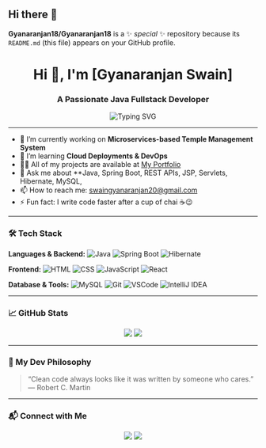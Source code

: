 ## Hi there 👋


**Gyanaranjan18/Gyanaranjan18** is a ✨ _special_ ✨ repository because its `README.md` (this file) appears on your GitHub profile.

<h1 align="center">Hi 👋, I'm [Gyanaranjan Swain]</h1>
<h3 align="center">A Passionate Java Fullstack Developer</h3>

<p align="center">
  <img src="https://readme-typing-svg.herokuapp.com?font=Fira+Code&duration=3000&pause=1000&color=F7DF1E&center=true&width=435&lines=Code.+Debug.+Repeat.;Crafting+backends+with+Spring+Boot;Designing+frontends+with+💻+love;Always+learning+something+new..." alt="Typing SVG" />
</p>

---

- 🔭 I’m currently working on **Microservices-based Temple Management System**
- 🌱 I’m learning **Cloud Deployments & DevOps**
- 👨‍💻 All of my projects are available at [My Portfolio](https://github.com/Gyanaranjan18)
- 💬 Ask me about **Java, Spring Boot, REST APIs, JSP, Servlets, Hibernate, MySQL, 
- 📫 How to reach me: swaingyanaranjan20@gmail.com
- ⚡ Fun fact: I write code faster after a cup of chai ☕😉

---

### 🛠️ Tech Stack

**Languages & Backend:**
![Java](https://img.shields.io/badge/Java-ED8B00?style=for-the-badge&logo=java&logoColor=white)
![Spring Boot](https://img.shields.io/badge/SpringBoot-6DB33F?style=for-the-badge&logo=spring-boot&logoColor=white)
![Hibernate](https://img.shields.io/badge/Hibernate-59666C?style=for-the-badge&logo=hibernate&logoColor=white)

**Frontend:**
![HTML](https://img.shields.io/badge/HTML5-E34F26?style=for-the-badge&logo=html5&logoColor=white)
![CSS](https://img.shields.io/badge/CSS-1572B6?style=for-the-badge&logo=css3&logoColor=white)
![JavaScript](https://img.shields.io/badge/JavaScript-F7DF1E?style=for-the-badge&logo=javascript&logoColor=black)
![React](https://img.shields.io/badge/React-20232A?style=for-the-badge&logo=react&logoColor=61DAFB)

**Database & Tools:**
![MySQL](https://img.shields.io/badge/MySQL-00758F?style=for-the-badge&logo=mysql&logoColor=white)
![Git](https://img.shields.io/badge/Git-F05032?style=for-the-badge&logo=git&logoColor=white)
![VSCode](https://img.shields.io/badge/VSCode-007ACC?style=for-the-badge&logo=visual-studio-code&logoColor=white)
![IntelliJ IDEA](https://img.shields.io/badge/IntelliJ-000000?style=for-the-badge&logo=intellij-idea&logoColor=white)

---

### 📈 GitHub Stats

<p align="center">
  <img src="https://github-readme-stats.vercel.app/api?username=yourusername&show_icons=true&theme=radical" />
  <img src="https://github-readme-stats.vercel.app/api/top-langs/?username=yourusername&layout=compact&theme=radical" />
</p>

---

### 🧠 My Dev Philosophy

> “Clean code always looks like it was written by someone who cares.”  
> — Robert C. Martin

---

### 📬 Connect with Me

<p align="center">
  <a href="https://www.linkedin.com/in/yourprofile/"><img src="https://img.shields.io/badge/LinkedIn-blue?style=for-the-badge&logo=linkedin" /></a>
  <a href="mailto:your.email@example.com"><img src="https://img.shields.io/badge/Gmail-red?style=for-the-badge&logo=gmail&logoColor=white" /></a>
</p>

